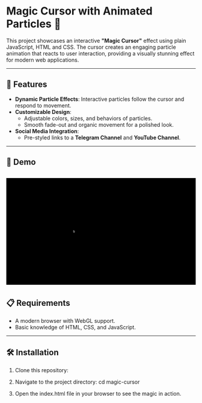 # Magic Cursor with Animated Particles 🌟

This project showcases an interactive **"Magic Cursor"** effect using plain JavaScript, HTML and CSS. The cursor creates an engaging particle animation that reacts to user interaction, providing a visually stunning effect for modern web applications.

---

## 🌟 Features
- **Dynamic Particle Effects**: Interactive particles follow the cursor and respond to movement.
- **Customizable Design**:
  - Adjustable colors, sizes, and behaviors of particles.
  - Smooth fade-out and organic movement for a polished look.
- **Social Media Integration**:
  - Pre-styled links to a **Telegram Channel** and **YouTube Channel**.

---

## 🚀 Demo
![Magic Cursor Animation](preview.gif)
---

## 📋 Requirements
- A modern browser with WebGL support.
- Basic knowledge of HTML, CSS, and JavaScript.

---

## 🛠 Installation

1. Clone this repository:
2. Navigate to the project directory:
   cd magic-cursor
   
4. Open the index.html file in your browser to see the magic in action.
